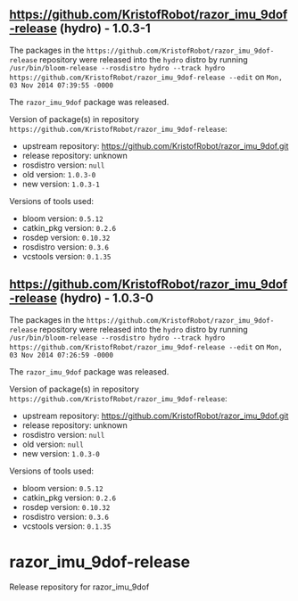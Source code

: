 ## https://github.com/KristofRobot/razor_imu_9dof-release (hydro) - 1.0.3-1

The packages in the `https://github.com/KristofRobot/razor_imu_9dof-release` repository were released into the `hydro` distro by running `/usr/bin/bloom-release --rosdistro hydro --track hydro https://github.com/KristofRobot/razor_imu_9dof-release --edit` on `Mon, 03 Nov 2014 07:39:55 -0000`

The `razor_imu_9dof` package was released.

Version of package(s) in repository `https://github.com/KristofRobot/razor_imu_9dof-release`:
- upstream repository: https://github.com/KristofRobot/razor_imu_9dof.git
- release repository: unknown
- rosdistro version: `null`
- old version: `1.0.3-0`
- new version: `1.0.3-1`

Versions of tools used:
- bloom version: `0.5.12`
- catkin_pkg version: `0.2.6`
- rosdep version: `0.10.32`
- rosdistro version: `0.3.6`
- vcstools version: `0.1.35`


## https://github.com/KristofRobot/razor_imu_9dof-release (hydro) - 1.0.3-0

The packages in the `https://github.com/KristofRobot/razor_imu_9dof-release` repository were released into the `hydro` distro by running `/usr/bin/bloom-release --rosdistro hydro --track hydro https://github.com/KristofRobot/razor_imu_9dof-release --edit` on `Mon, 03 Nov 2014 07:26:59 -0000`

The `razor_imu_9dof` package was released.

Version of package(s) in repository `https://github.com/KristofRobot/razor_imu_9dof-release`:
- upstream repository: https://github.com/KristofRobot/razor_imu_9dof.git
- release repository: unknown
- rosdistro version: `null`
- old version: `null`
- new version: `1.0.3-0`

Versions of tools used:
- bloom version: `0.5.12`
- catkin_pkg version: `0.2.6`
- rosdep version: `0.10.32`
- rosdistro version: `0.3.6`
- vcstools version: `0.1.35`


razor_imu_9dof-release
======================

Release repository for razor_imu_9dof
